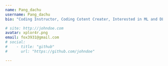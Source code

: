 ```yaml
---
name: Pang_dachu
username: Pang_dachu
bio: "Coding Instructor, Coding Cotent Creater, Interested in ML and DL"

# site: http://johndoe.com
avatar: xplor4r.png
email: fox3931@gmail.com
# social:
#    - title: "github"
#      url: "https://github.com/johndoe"

---
```

